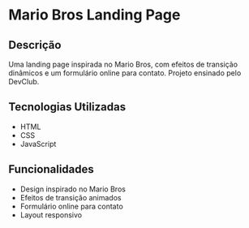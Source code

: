 # Mario Bros Landing Page

## Descrição

Uma landing page inspirada no Mario Bros, com efeitos de transição dinâmicos e um formulário online para contato. Projeto ensinado pelo DevClub.

## Tecnologias Utilizadas

- HTML
- CSS
- JavaScript

## Funcionalidades

- Design inspirado no Mario Bros
- Efeitos de transição animados
- Formulário online para contato
- Layout responsivo

